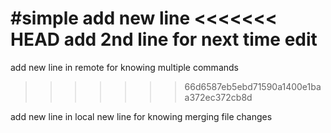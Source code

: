 #simple
add new line 
<<<<<<< HEAD
add 2nd line for next time edit
=======
add new line in remote for knowing multiple commands
>>>>>>> 66d6587eb5ebd71590a1400e1baa372ec372cb8d


add new line in local
new line for knowing merging file changes
